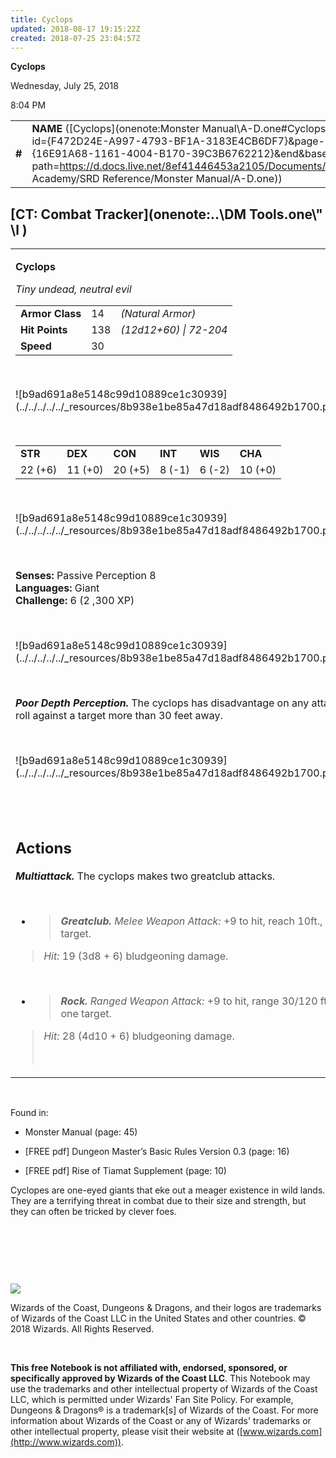 ```yaml
---
title: Cyclops
updated: 2018-08-17 19:15:22Z
created: 2018-07-25 23:04:57Z
---
```


**Cyclops**

Wednesday, July 25, 2018

8:04 PM

|        |                                                                                                                                                                                                                                                                                        |        |         |         |     |       |         |
|--------|----------------------------------------------------------------------------------------------------------------------------------------------------------------------------------------------------------------------------------------------------------------------------------------|--------|---------|---------|-----|-------|---------|
| **\#** | **NAME** ([Cyclops](onenote:Monster Manual\\A-D.one#Cyclops&section-id={F472D24E-A997-4793-BF1A-3183E4CB6DF7}&page-id={16E91A68-1161-4004-B170-39C3B6762212}&end&base-path=https://d.docs.live.net/8ef41446453a2105/Documents/Adventure Academy/SRD Reference/Monster Manual/A-D.one)) | **14** | **138** | **138** | \-  | Notes | 2300 XP |

## [CT: Combat Tracker](onenote:..\\DM Tools.one\\" \l )

<table><tbody><tr class="odd"><td><p><strong>Cyclops</strong></p><p><em>Tiny undead, neutral evil<br />
</em></p><table><tbody><tr class="odd"><td><strong>Armor Class</strong></td><td>14</td><td><em>(Natural Armor)</em></td></tr><tr class="even"><td><strong>Hit Points</strong></td><td>138</td><td><em>(12d12+60) | 72-204</em></td></tr><tr class="odd"><td><strong>Speed</strong></td><td>30</td><td> </td></tr></tbody></table><p> </p><p>![b9ad691a8e5148c99d10889ce1c30939](../../../../../_resources/8b938e1be85a47d18adf8486492b1700.png)</p><p> </p><table><tbody><tr class="odd"><td><strong>STR</strong></td><td><strong>DEX</strong></td><td><strong>CON</strong></td><td><strong>INT</strong></td><td><strong>WIS</strong></td><td><strong>CHA</strong></td></tr><tr class="even"><td>22 (+6)</td><td>11 (+0)</td><td>20 (+5)</td><td>8 (-1)</td><td>6 (-2)</td><td>10 (+0)</td></tr></tbody></table><p> </p><p>![b9ad691a8e5148c99d10889ce1c30939](../../../../../_resources/8b938e1be85a47d18adf8486492b1700.png)</p><p> </p><p><strong>Senses:</strong> Passive Perception 8<br />
<strong>Languages:</strong> Giant<br />
<strong>Challenge:</strong> 6 (2 ,300 XP)</p><p> </p><p>![b9ad691a8e5148c99d10889ce1c30939](../../../../../_resources/8b938e1be85a47d18adf8486492b1700.png)</p><p> </p><p><em><strong>Poor Depth Perception.</strong></em> The cyclops has disadvantage on any attack roll against a target more than 30 feet away.</p><p> </p><p>![b9ad691a8e5148c99d10889ce1c30939](../../../../../_resources/8b938e1be85a47d18adf8486492b1700.png)</p><h2 id="section"> </h2><h2 id="actions"><strong>Actions</strong></h2><p><em><strong>Multiattack.</strong></em> The cyclops makes two greatclub attacks.</p><p> </p><ul><li><blockquote><p><em><strong>Greatclub.</strong> Melee Weapon Attack:</em> +9 to hit, reach 10ft., one target.</p></blockquote></li></ul><blockquote><p><em>Hit:</em> 19 (3d8 + 6) bludgeoning damage.</p></blockquote><p> </p><ul><li><blockquote><p><em><strong>Rock.</strong> Ranged Weapon Attack:</em> +9 to hit, range 30/120 ft. , one target.</p></blockquote></li></ul><blockquote><p><em>Hit:</em> 28 (4d10 + 6) bludgeoning damage.</p><p> </p></blockquote></td></tr></tbody></table>

 

Found in:

-   Monster Manual (page: 45)

-   \[FREE pdf\] Dungeon Master’s Basic Rules Version 0.3 (page: 16)

-   \[FREE pdf\] Rise of Tiamat Supplement (page: 10)

Cyclopes are one-eyed giants that eke out a meager existence in wild lands. They are a terrifying threat in combat due to their size and strength, but they can often be tricked by clever foes.

 

 

 

![](tmp\media\image2.png)

Wizards of the Coast, Dungeons & Dragons, and their logos are trademarks of Wizards of the Coast LLC in the United States and other countries. © 2018 Wizards. All Rights Reserved.

 

**This free Notebook is not affiliated with, endorsed, sponsored, or specifically approved by Wizards of the Coast LLC**. This Notebook may use the trademarks and other intellectual property of Wizards of the Coast LLC, which is permitted under Wizards' Fan Site Policy. For example, Dungeons & Dragons® is a trademark\[s\] of Wizards of the Coast. For more information about Wizards of the Coast or any of Wizards' trademarks or other intellectual property, please visit their website at ([www.wizards.com](http://www.wizards.com)).
